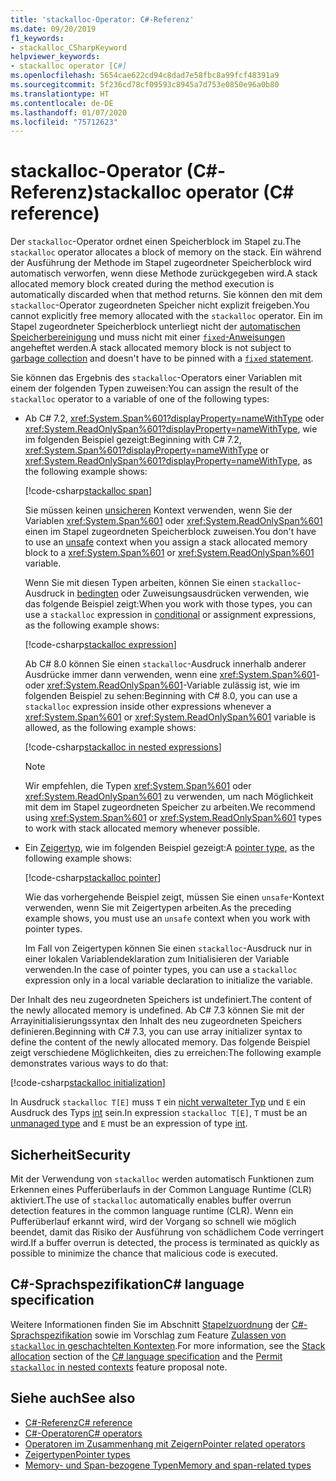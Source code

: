 ```yaml
---
title: 'stackalloc-Operator: C#-Referenz'
ms.date: 09/20/2019
f1_keywords:
- stackalloc_CSharpKeyword
helpviewer_keywords:
- stackalloc operator [C#]
ms.openlocfilehash: 5654cae622cd94c8dad7e58fbc8a99fcf48391a9
ms.sourcegitcommit: 5f236cd78cf09593c8945a7d753e0850e96a0b80
ms.translationtype: HT
ms.contentlocale: de-DE
ms.lasthandoff: 01/07/2020
ms.locfileid: "75712623"
---
```

# <a name="stackalloc-operator-c-reference"></a><span data-ttu-id="fe0b8-102">stackalloc-Operator (C#-Referenz)</span><span class="sxs-lookup"><span data-stu-id="fe0b8-102">stackalloc operator (C# reference)</span></span>

<span data-ttu-id="fe0b8-103">Der `stackalloc`-Operator ordnet einen Speicherblock im Stapel zu.</span><span class="sxs-lookup"><span data-stu-id="fe0b8-103">The `stackalloc` operator allocates a block of memory on the stack.</span></span> <span data-ttu-id="fe0b8-104">Ein während der Ausführung der Methode im Stapel zugeordneter Speicherblock wird automatisch verworfen, wenn diese Methode zurückgegeben wird.</span><span class="sxs-lookup"><span data-stu-id="fe0b8-104">A stack allocated memory block created during the method execution is automatically discarded when that method returns.</span></span> <span data-ttu-id="fe0b8-105">Sie können den mit dem `stackalloc`-Operator zugeordneten Speicher nicht explizit freigeben.</span><span class="sxs-lookup"><span data-stu-id="fe0b8-105">You cannot explicitly free memory allocated with the `stackalloc` operator.</span></span> <span data-ttu-id="fe0b8-106">Ein im Stapel zugeordneter Speicherblock unterliegt nicht der [automatischen Speicherbereinigung](../../../standard/garbage-collection/index.md) und muss nicht mit einer [`fixed`-Anweisungen](../keywords/fixed-statement.md) angeheftet werden.</span><span class="sxs-lookup"><span data-stu-id="fe0b8-106">A stack allocated memory block is not subject to [garbage collection](../../../standard/garbage-collection/index.md) and doesn't have to be pinned with a [`fixed` statement](../keywords/fixed-statement.md).</span></span>

<span data-ttu-id="fe0b8-107">Sie können das Ergebnis des `stackalloc`-Operators einer Variablen mit einem der folgenden Typen zuweisen:</span><span class="sxs-lookup"><span data-stu-id="fe0b8-107">You can assign the result of the `stackalloc` operator to a variable of one of the following types:</span></span>

- <span data-ttu-id="fe0b8-108">Ab C# 7.2, <xref:System.Span%601?displayProperty=nameWithType> oder <xref:System.ReadOnlySpan%601?displayProperty=nameWithType>, wie im folgenden Beispiel gezeigt:</span><span class="sxs-lookup"><span data-stu-id="fe0b8-108">Beginning with C# 7.2, <xref:System.Span%601?displayProperty=nameWithType> or <xref:System.ReadOnlySpan%601?displayProperty=nameWithType>, as the following example shows:</span></span>

  [!code-csharp[stackalloc span](~/samples/csharp/language-reference/operators/StackallocOperator.cs#AssignToSpan)]

  <span data-ttu-id="fe0b8-109">Sie müssen keinen [unsicheren](../keywords/unsafe.md) Kontext verwenden, wenn Sie der Variablen <xref:System.Span%601> oder <xref:System.ReadOnlySpan%601> einen im Stapel zugeordneten Speicherblock zuweisen.</span><span class="sxs-lookup"><span data-stu-id="fe0b8-109">You don't have to use an [unsafe](../keywords/unsafe.md) context when you assign a stack allocated memory block to a <xref:System.Span%601> or <xref:System.ReadOnlySpan%601> variable.</span></span>

  <span data-ttu-id="fe0b8-110">Wenn Sie mit diesen Typen arbeiten, können Sie einen `stackalloc`-Ausdruck in [bedingten](conditional-operator.md) oder Zuweisungsausdrücken verwenden, wie das folgende Beispiel zeigt:</span><span class="sxs-lookup"><span data-stu-id="fe0b8-110">When you work with those types, you can use a `stackalloc` expression in [conditional](conditional-operator.md) or assignment expressions, as the following example shows:</span></span>

  [!code-csharp[stackalloc expression](~/samples/csharp/language-reference/operators/StackallocOperator.cs#AsExpression)]

  <span data-ttu-id="fe0b8-111">Ab C# 8.0 können Sie einen `stackalloc`-Ausdruck innerhalb anderer Ausdrücke immer dann verwenden, wenn eine <xref:System.Span%601>- oder <xref:System.ReadOnlySpan%601>-Variable zulässig ist, wie im folgenden Beispiel zu sehen:</span><span class="sxs-lookup"><span data-stu-id="fe0b8-111">Beginning with C# 8.0, you can use a `stackalloc` expression inside other expressions whenever a <xref:System.Span%601> or <xref:System.ReadOnlySpan%601> variable is allowed, as the following example shows:</span></span>

  [!code-csharp[stackalloc in nested expressions](~/samples/csharp/language-reference/operators/StackallocOperator.cs#Nested)]

  > [!NOTE]
  > <span data-ttu-id="fe0b8-112">Wir empfehlen, die Typen <xref:System.Span%601> oder <xref:System.ReadOnlySpan%601> zu verwenden, um nach Möglichkeit mit dem im Stapel zugeordneten Speicher zu arbeiten.</span><span class="sxs-lookup"><span data-stu-id="fe0b8-112">We recommend using <xref:System.Span%601> or <xref:System.ReadOnlySpan%601> types to work with stack allocated memory whenever possible.</span></span>

- <span data-ttu-id="fe0b8-113">Ein [Zeigertyp](../../programming-guide/unsafe-code-pointers/pointer-types.md), wie im folgenden Beispiel gezeigt:</span><span class="sxs-lookup"><span data-stu-id="fe0b8-113">A [pointer type](../../programming-guide/unsafe-code-pointers/pointer-types.md), as the following example shows:</span></span>

  [!code-csharp[stackalloc pointer](~/samples/csharp/language-reference/operators/StackallocOperator.cs#AssignToPointer)]

  <span data-ttu-id="fe0b8-114">Wie das vorhergehende Beispiel zeigt, müssen Sie einen `unsafe`-Kontext verwenden, wenn Sie mit Zeigertypen arbeiten.</span><span class="sxs-lookup"><span data-stu-id="fe0b8-114">As the preceding example shows, you must use an `unsafe` context when you work with pointer types.</span></span>

  <span data-ttu-id="fe0b8-115">Im Fall von Zeigertypen können Sie einen `stackalloc`-Ausdruck nur in einer lokalen Variablendeklaration zum Initialisieren der Variable verwenden.</span><span class="sxs-lookup"><span data-stu-id="fe0b8-115">In the case of pointer types, you can use a `stackalloc` expression only in a local variable declaration to initialize the variable.</span></span>

<span data-ttu-id="fe0b8-116">Der Inhalt des neu zugeordneten Speichers ist undefiniert.</span><span class="sxs-lookup"><span data-stu-id="fe0b8-116">The content of the newly allocated memory is undefined.</span></span> <span data-ttu-id="fe0b8-117">Ab C# 7.3 können Sie mit der Arrayinitialisierungssyntax den Inhalt des neu zugeordneten Speichers definieren.</span><span class="sxs-lookup"><span data-stu-id="fe0b8-117">Beginning with C# 7.3, you can use array initializer syntax to define the content of the newly allocated memory.</span></span> <span data-ttu-id="fe0b8-118">Das folgende Beispiel zeigt verschiedene Möglichkeiten, dies zu erreichen:</span><span class="sxs-lookup"><span data-stu-id="fe0b8-118">The following example demonstrates various ways to do that:</span></span>

[!code-csharp[stackalloc initialization](~/samples/csharp/language-reference/operators/StackallocOperator.cs#StackallocInit)]

<span data-ttu-id="fe0b8-119">In Ausdruck `stackalloc T[E]` muss `T` ein [nicht verwalteter Typ](../builtin-types/unmanaged-types.md) und `E` ein Ausdruck des Typs [int](../builtin-types/integral-numeric-types.md) sein.</span><span class="sxs-lookup"><span data-stu-id="fe0b8-119">In expression `stackalloc T[E]`, `T` must be an [unmanaged type](../builtin-types/unmanaged-types.md) and `E` must be an expression of type [int](../builtin-types/integral-numeric-types.md).</span></span>

## <a name="security"></a><span data-ttu-id="fe0b8-120">Sicherheit</span><span class="sxs-lookup"><span data-stu-id="fe0b8-120">Security</span></span>

<span data-ttu-id="fe0b8-121">Mit der Verwendung von `stackalloc` werden automatisch Funktionen zum Erkennen eines Pufferüberlaufs in der Common Language Runtime (CLR) aktiviert.</span><span class="sxs-lookup"><span data-stu-id="fe0b8-121">The use of `stackalloc` automatically enables buffer overrun detection features in the common language runtime (CLR).</span></span> <span data-ttu-id="fe0b8-122">Wenn ein Pufferüberlauf erkannt wird, wird der Vorgang so schnell wie möglich beendet, damit das Risiko der Ausführung von schädlichem Code verringert wird.</span><span class="sxs-lookup"><span data-stu-id="fe0b8-122">If a buffer overrun is detected, the process is terminated as quickly as possible to minimize the chance that malicious code is executed.</span></span>

## <a name="c-language-specification"></a><span data-ttu-id="fe0b8-123">C#-Sprachspezifikation</span><span class="sxs-lookup"><span data-stu-id="fe0b8-123">C# language specification</span></span>

<span data-ttu-id="fe0b8-124">Weitere Informationen finden Sie im Abschnitt [Stapelzuordnung](~/_csharplang/spec/unsafe-code.md#stack-allocation) der [C#-Sprachspezifikation](~/_csharplang/spec/introduction.md) sowie im Vorschlag zum Feature [Zulassen von `stackalloc` in geschachtelten Kontexten](~/_csharplang/proposals/csharp-8.0/nested-stackalloc.md).</span><span class="sxs-lookup"><span data-stu-id="fe0b8-124">For more information, see the [Stack allocation](~/_csharplang/spec/unsafe-code.md#stack-allocation) section of the [C# language specification](~/_csharplang/spec/introduction.md) and the [Permit `stackalloc` in nested contexts](~/_csharplang/proposals/csharp-8.0/nested-stackalloc.md) feature proposal note.</span></span>

## <a name="see-also"></a><span data-ttu-id="fe0b8-125">Siehe auch</span><span class="sxs-lookup"><span data-stu-id="fe0b8-125">See also</span></span>

- [<span data-ttu-id="fe0b8-126">C#-Referenz</span><span class="sxs-lookup"><span data-stu-id="fe0b8-126">C# reference</span></span>](../index.md)
- [<span data-ttu-id="fe0b8-127">C#-Operatoren</span><span class="sxs-lookup"><span data-stu-id="fe0b8-127">C# operators</span></span>](index.md)
- [<span data-ttu-id="fe0b8-128">Operatoren im Zusammenhang mit Zeigern</span><span class="sxs-lookup"><span data-stu-id="fe0b8-128">Pointer related operators</span></span>](pointer-related-operators.md)
- [<span data-ttu-id="fe0b8-129">Zeigertypen</span><span class="sxs-lookup"><span data-stu-id="fe0b8-129">Pointer types</span></span>](../../programming-guide/unsafe-code-pointers/pointer-types.md)
- [<span data-ttu-id="fe0b8-130">Memory- und Span-bezogene Typen</span><span class="sxs-lookup"><span data-stu-id="fe0b8-130">Memory and span-related types</span></span>](../../../standard/memory-and-spans/index.md)
